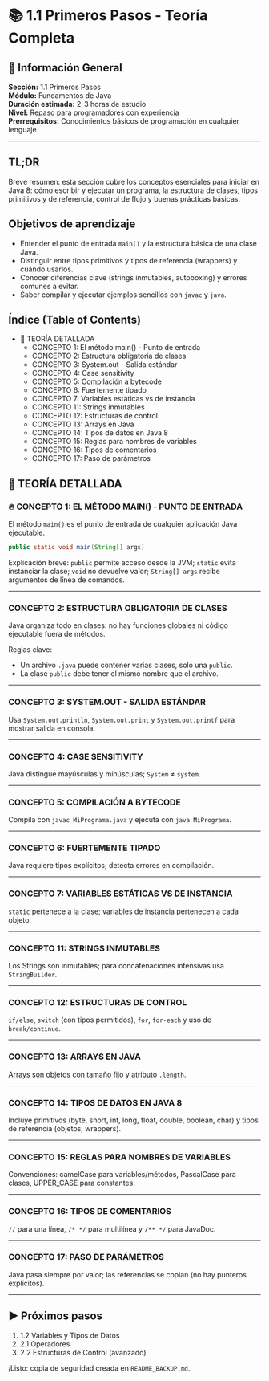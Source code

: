 # 📚 1.1 Primeros Pasos - Teoría Completa

## 🎯 Información General

**Sección:** 1.1 Primeros Pasos  
**Módulo:** Fundamentos de Java  
**Duración estimada:** 2-3 horas de estudio  
**Nivel:** Repaso para programadores con experiencia  
**Prerrequisitos:** Conocimientos básicos de programación en cualquier lenguaje  

---

## TL;DR

Breve resumen: esta sección cubre los conceptos esenciales para iniciar en Java 8: cómo escribir y ejecutar un programa, la estructura de clases, tipos primitivos y de referencia, control de flujo y buenas prácticas básicas.

## Objetivos de aprendizaje

- Entender el punto de entrada `main()` y la estructura básica de una clase Java.
- Distinguir entre tipos primitivos y tipos de referencia (wrappers) y cuándo usarlos.
- Conocer diferencias clave (strings inmutables, autoboxing) y errores comunes a evitar.
- Saber compilar y ejecutar ejemplos sencillos con `javac` y `java`.

## Índice (Table of Contents)

- 📖 TEORÍA DETALLADA
    - CONCEPTO 1: El método main() - Punto de entrada
    - CONCEPTO 2: Estructura obligatoria de clases
    - CONCEPTO 3: System.out - Salida estándar
    - CONCEPTO 4: Case sensitivity
    - CONCEPTO 5: Compilación a bytecode
    - CONCEPTO 6: Fuertemente tipado
    - CONCEPTO 7: Variables estáticas vs de instancia
    - CONCEPTO 11: Strings inmutables
    - CONCEPTO 12: Estructuras de control
    - CONCEPTO 13: Arrays en Java
    - CONCEPTO 14: Tipos de datos en Java 8
    - CONCEPTO 15: Reglas para nombres de variables
    - CONCEPTO 16: Tipos de comentarios
    - CONCEPTO 17: Paso de parámetros


## 📖 TEORÍA DETALLADA

### 🔥 CONCEPTO 1: EL MÉTODO MAIN() - PUNTO DE ENTRADA

El método `main()` es el punto de entrada de cualquier aplicación Java ejecutable.

```java
public static void main(String[] args)
```

Explicación breve: `public` permite acceso desde la JVM; `static` evita instanciar la clase; `void` no devuelve valor; `String[] args` recibe argumentos de línea de comandos.

---

### CONCEPTO 2: ESTRUCTURA OBLIGATORIA DE CLASES

Java organiza todo en clases: no hay funciones globales ni código ejecutable fuera de métodos.

Reglas clave:
- Un archivo `.java` puede contener varias clases, solo una `public`.
- La clase `public` debe tener el mismo nombre que el archivo.

---

### CONCEPTO 3: SYSTEM.OUT - SALIDA ESTÁNDAR

Usa `System.out.println`, `System.out.print` y `System.out.printf` para mostrar salida en consola.

---

### CONCEPTO 4: CASE SENSITIVITY

Java distingue mayúsculas y minúsculas; `System` ≠ `system`.

---

### CONCEPTO 5: COMPILACIÓN A BYTECODE

Compila con `javac MiPrograma.java` y ejecuta con `java MiPrograma`.

---

### CONCEPTO 6: FUERTEMENTE TIPADO

Java requiere tipos explícitos; detecta errores en compilación.

---

### CONCEPTO 7: VARIABLES ESTÁTICAS VS DE INSTANCIA

`static` pertenece a la clase; variables de instancia pertenecen a cada objeto.

---

### CONCEPTO 11: STRINGS INMUTABLES

Los Strings son inmutables; para concatenaciones intensivas usa `StringBuilder`.

---

### CONCEPTO 12: ESTRUCTURAS DE CONTROL

`if/else`, `switch` (con tipos permitidos), `for`, `for-each` y uso de `break/continue`.

---

### CONCEPTO 13: ARRAYS EN JAVA

Arrays son objetos con tamaño fijo y atributo `.length`.

---

### CONCEPTO 14: TIPOS DE DATOS EN JAVA 8

Incluye primitivos (byte, short, int, long, float, double, boolean, char) y tipos de referencia (objetos, wrappers).

---

### CONCEPTO 15: REGLAS PARA NOMBRES DE VARIABLES

Convenciones: camelCase para variables/métodos, PascalCase para clases, UPPER_CASE para constantes.

---

### CONCEPTO 16: TIPOS DE COMENTARIOS

`//` para una línea, `/* */` para multilínea y `/** */` para JavaDoc.

---

### CONCEPTO 17: PASO DE PARÁMETROS

Java pasa siempre por valor; las referencias se copian (no hay punteros explícitos).

---

## ▶ Próximos pasos

1. 1.2 Variables y Tipos de Datos
2. 2.1 Operadores
3. 2.2 Estructuras de Control (avanzado)

¡Listo: copia de seguridad creada en `README_BACKUP.md`.
